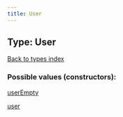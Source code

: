 ```yaml
---
title: User
---
```

## Type: User  
[Back to types index](index.md)



### Possible values (constructors):

[userEmpty](../constructors/userEmpty.md)  

[user](../constructors/user.md)  

